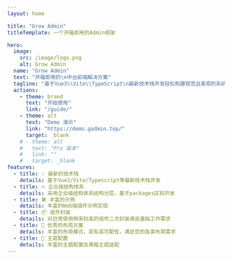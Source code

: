 ```yaml
---
layout: home

title: "Grow Admin"
titleTemplate: 一个开箱即用的Admin框架

hero:
  image:
    src: /image/logo.png
    alt: Grow Admin
  name: "Grow Admin"
  text: "开箱即用的\n中台前端解决方案"
  tagline: "基于Vue3\\Vite\\TypeScript\n最新技术栈开发轻松构建规范且美观的系统"
  actions:
    - theme: brand
      text: "开始使用"
      link: "/guide/"
    - theme: alt
      text: "Demo 演示"
      link: "https://demo.gadmin.top/"
      target: _blank
    # - theme: alt
    #   text: "Pro 版本"
    #   link: ""
    #   target: _blank
features:
  - title: 💡 最新的技术栈
    details: 基于Vue3/Vite/Typescript等最新技术栈开发
  - title: 🔥 企业级结构体系
    details: 采用企业级结构体系结构分层，基于packages区别开发
  - title: 🛠️ 丰富的示例
    details: 丰富的Web端插件示例实现
  - title: 📦 组件封装
    details: 对日常使用频率较高的组件二次封装满足基础工作需求
  - title: 🔭 优秀的布局方案
    details: 丰富的布局模式，具有高可配性，满足您的各类布局需求
  - title: 💈 主题配置
    details: 丰富的主题配置及黑暗主题适配
---
```


<script setup>
import {
  VPTeamPage,
  VPTeamPageTitle,
  VPTeamMembers,
  VPTeamPageSection
} from 'vitepress/theme';

const members = [
  {
    avatar: 'https://avatars.githubusercontent.com/u/82251521?v=4',
    name: '张鱼烧',
    title: '作者',
    orgLink: "https://juejin.cn/user/2788017220107640",
    org: "掘金",
    links: [
      { icon: 'github', link: 'https://juejin.cn/user/2788017220107640/posts' }
    ]
  },
  {
    avatar: 'https://avatars.githubusercontent.com/u/54763364?v=4',
    name: 'null',
    title: '开发者',
    links: [
      { icon: 'github', link: 'https://github.com/lowProfileH' }
    ]
  },
  {
    avatar: 'https://avatars.githubusercontent.com/u/79799040?v=4',
    name: 'xiaogonggong-w',
    title: '开发者',
    links: [
      { icon: 'github', link: 'https://github.com/xiaogonggong-w' }
    ]
  }
];
const partners = [
  {
    avatar: 'https://avatars.githubusercontent.com/u/82251521?v=4',
    name: '张鱼烧'
  }
];
</script>

<VPTeamPage>
  <VPTeamPageTitle>
    <template #title>
      <div class="team-title">团队介绍</div>
    </template>
    <template #lead>
      Grow Admin 的主要开发人员包括
    </template>
  </VPTeamPageTitle>
  <VPTeamMembers
    :members="members"
  />

  <VPTeamPageSection>
    <template #title>赞助商</template>
    <template #members>
      <VPTeamMembers size="small" :members="partners" />
    </template>
  </VPTeamPageSection>

</VPTeamPage>


<style>
.team-title {
    font-size: 34px;
}
.VPHero .image-bg {
  z-index: 1;
  opacity: 0.7;
  background-image: linear-gradient(to bottom, #8b5cf6, fuchsia);
  filter: blur(70px);
  transform: translate(-50%,-50%);
}
.VPHero .clip {
  background: linear-gradient(to bottom, #8b5cf6, #d946ef);
  -webkit-background-clip:text;
  -webkit-text-fill-color:transparent;
}
</style>
